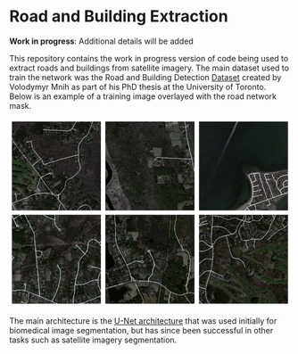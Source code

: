 # Road and Building Extraction
**Work in progress**: Additional details will be added

This repository contains the work in progress version of code being used to extract roads and buildings from satellite imagery. The main dataset used to train the network was the Road and Building Detection [Dataset](https://www.cs.toronto.edu/~vmnih/data/) created by Volodymyr Mnih as part of his PhD thesis at the University of Toronto. Below is an example of a training image overlayed with the road network mask.

![training image with mask](etc/train_img_overlay.png)

The main architecture is the [U-Net architecture](https://arxiv.org/pdf/1505.04597) that was used initially for biomedical image segmentation, but has since been successful in other tasks such as satellite imagery segmentation.
